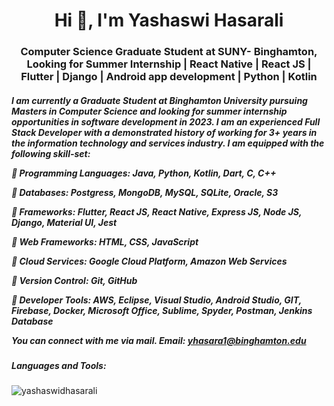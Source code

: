 <h1 align="center">Hi 👋, I'm Yashaswi Hasarali</h1>
<h3 align="center">Computer Science Graduate Student at SUNY- Binghamton, Looking for Summer Internship | React Native | React JS | Flutter | Django | Android app development | Python | Kotlin</h3>

<h5 align="left">

I am currently a Graduate Student at Binghamton University pursuing Masters in Computer Science and looking for summer internship opportunities in software development in 2023. I am an experienced Full Stack Developer with a demonstrated history of working for 3+ years in the information technology and services industry. I am equipped with the following skill-set:

📌 Programming Languages: Java, Python, Kotlin, Dart, C, C++

📌 Databases: Postgress, MongoDB, MySQL, SQLite, Oracle, S3
 
📌 Frameworks: Flutter, React JS, React Native, Express JS, Node JS, Django, Material UI, Jest
 
📌 Web Frameworks: HTML, CSS, JavaScript
 
📌 Cloud Services: Google Cloud Platform, Amazon Web Services
 
📌 Version Control: Git, GitHub
 
📌 Developer Tools: AWS, Eclipse, Visual Studio, Android Studio, GIT, Firebase, Docker, Microsoft Office, 
 Sublime, Spyder, Postman, Jenkins Database

You can connect with me via mail.
Email: yhasara1@binghamton.edu
</h5>
<h5 align="left">Languages and Tools:</h5>

<p><img align="center" src="http://github-readme-streak-stats.herokuapp.com?user=yashaswidhasarali&theme=dracula&date_format=M%20j%5B%2C%20Y%5D" alt="yashaswidhasarali" /></p>



